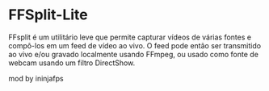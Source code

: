 # FFSplit-Lite

FFsplit é um utilitário leve que permite capturar vídeos 
de várias fontes e compô-los em um feed de vídeo ao vivo.
O feed pode então ser transmitido ao vivo e/ou gravado localmente 
usando FFmpeg, ou usado como fonte de webcam usando um filtro DirectShow.


mod by ininjafps
